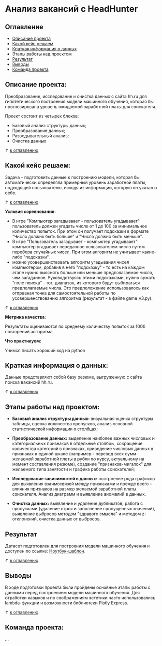# Анализ вакансий с HeadHunter


## Оглавление
- [Описание проекта](#описание-проекта)
- [Какой кейс решаем](#какой-кейс-решаем)
- [Краткая информация о данных](#краткая-информация-о-данных)
- [Этапы работы над проектом](#этапы-работы-над-проектом)
- [Результат](#результат)
- [Выводы](#выводы)
- [Команда проекта](#команда-проекта)

## Описание проекта:
Преобразование, исследование и очистка данных с сайта hh.ru для гипотетического построения модели машинного обучения, которая бы прогнозировала уровень ожидаемой заработной платы для соискателя.

Проект состоит из четырех блоков:
* Базовый анализ структуры данных;
* Преобразование данных;
* Разведывательный анализ;
* Очистка данных 

&#8593; [к оглавлению](#оглавление)

## Какой кейс решаем:
Задача - подготовить данные к построению модели, которая бы автоматически определяла примерный уровень заработной платы, подходящей пользователю, исходя из информации, которую он указал о себе.

&#8593; [к оглавлению](#оглавление)

**Условия соревнования:**
- В игре "Компьютер загадываает - пользователь угадываает" пользователь  должен угадать число от 1 до 100 за минимальное количество попыток. При этом он получает подсказки в формате "Число должно быть больше" и "Число должно быть меньше".
- В игре "Пользователь загадывает - компьютер угадываает" компьютер угадывает переданное пользователем число путем перебора случайных чисел. При этом алгоритм не учитывает какие-либо "подсказки".
- можно усовершенствовать алгоритм угадывания чисел компьютером, добавив в него "подсказку" - то есть на каждом этапе нужно выяснять больше или меньше предполагаемое число, чем загаданное. Руководствуясь этими подсказками, нужно сужать "поле поиска" - тот, диапазон, из которого будут выбираться предполагаемые числа. Это предположение использовалось как отправная точка для самостоятельной работы по усовершенствованию алгоритма (результат - в файле game_v3.py).

&#8593; [к оглавлению](#оглавление)

**Метрика качества:**

Результаты оцениваются по среднему количеству попыток за 1000 повторений алгоритма


**Что практикуем:**

Учимся писать хороший код на python

## Краткая информация о данных:

Данные представляют собой базу резюме, выгруженную с сайта поиска вакансий hh.ru.

&#8593; [к оглавлению](#оглавление)

## Этапы работы над проектом:
- **Базовый анализ структуры данных:** визуальная оценка структуры таблицы, оценка количества пропусков, анализ основной статистической информации о столбцах;

- **Преобразование данных:** выделение наиболее важных числовых и категориальных признаков в отдельные столбцы, сокращение количества категорий в признаках, приведение числовых данных в признаках к единой шкале (например - перевод всех сумм желаемой заработной платы в рубли по курсу, актуальному на момент составления резюме), создание "признаков-мигалок" для желаемого типа занятости и графика работы соискателей;

- **Исследование зависимостей в данных:** построение ряда графиков для выявления взаимосвязей между признаками и прежде всего - влияния признаков на размер желаемой заработной платы соискателя. Анализ диаграмм и выявление аномалий в данных.

- **Очистка данных:** выявление и удаление дубликатов, работа с пропусками (удаление строк и заполнение пропущенных значений), выявление выбросов методом "здравого смысла" и методом z-отклонений, очистка данных от выбросов. 

## Результат
Датасет подготовлен для построения модели машинного обучения и доступен по ссылке: [Ноутбук-шаблон](https://github.com/KelpyKoh/Data_Sciense_course/blob/main/%D1%83%D1%87%D0%B5%D0%B1%D0%B0%20Skillfactory/Project-1_vacancy%20analysis/%D0%9D%D0%BE%D1%83%D1%82%D0%B1%D1%83%D0%BA-%D1%88%D0%B0%D0%B1%D0%BB%D0%BE%D0%BD%20Project%201.ipynb).

&#8593; [к оглавлению](#оглавление)

## Выводы
В ходе подготовки проекта были пройдены основные этапы работы с данными перед построением модели машинного обучения. Для отработки навыков и по соображениям эстетики часто использовались lambda-функции и возможности библиотеки Plotly Express. 

&#8593; [к оглавлению](#оглавление)

## Команда проекта:
...
